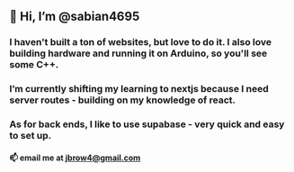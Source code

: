 ## 👋 Hi, I’m @sabian4695
### I haven't built a ton of websites, but love to do it. I also love building hardware and running it on Arduino, so you'll see some C++.
### I’m currently shifting my learning to nextjs because I need server routes - building on my knowledge of react.
### As for back ends, I like to use supabase - very quick and easy to set up.
#### 📫 email me at jbrow4@gmail.com

